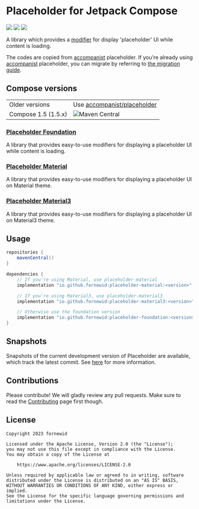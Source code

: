 # Placeholder for Jetpack Compose

<a href="https://github.com/fornewid/placeholder/actions/workflows/build.yaml"><img src="https://github.com/fornewid/placeholder/actions/workflows/build.yaml/badge.svg"/></a>
<a href="https://opensource.org/licenses/Apache-2.0"><img src="https://img.shields.io/badge/License-Apache%202.0-blue.svg"/></a>
<a href='https://developer.android.com'><img src='http://img.shields.io/badge/platform-android-green.svg'/></a>

A library which provides a [modifier][modifier] for display 'placeholder' UI while content is loading.

The codes are copied from [accompanist][accompanist] placeholder.
If you're already using [accompanist][accompanist] placeholder, you can migrate by referring to [the migration guide](docs/migrating-from-accompanist.md).

## Compose versions

<table>
 <tr>
  <td>Older versions</td><td>Use <a href='https://github.com/google/accompanist'>accompanist/placeholder</a></td>
 </tr>
 <tr>
  <td>Compose 1.5 (1.5.x)</td><td><img alt="Maven Central" src="https://img.shields.io/maven-central/v/io.github.fornewid/placeholder-foundation"></td>
 </tr>
</table>

### [Placeholder Foundation](./foundation/)

A library that provides easy-to-use modifiers for displaying a placeholder UI while content is loading.

### [Placeholder Material](./material/)

A library that provides easy-to-use modifiers for displaying a placeholder UI on Material theme.

### [Placeholder Material3](./material3/)

A library that provides easy-to-use modifiers for displaying a placeholder UI on Material3 theme.

## Usage

``` groovy
repositories {
    mavenCentral()
}

dependencies {
    // If you're using Material, use placeholder-material
    implementation "io.github.fornewid:placeholder-material:<version>"

    // If you're using Material3, use placeholder-material3
    implementation "io.github.fornewid:placeholder-material3:<version>"

    // Otherwise use the foundation version
    implementation "io.github.fornewid:placeholder-foundation:<version>"
}
```

## Snapshots

Snapshots of the current development version of Placeholder are available, which track the latest commit.
See [here](docs/using-snapshot-version.md) for more information.

## Contributions

Please contribute! We will gladly review any pull requests.
Make sure to read the [Contributing](CONTRIBUTING.md) page first though.

## License

```
Copyright 2023 fornewid
 
Licensed under the Apache License, Version 2.0 (the "License");
you may not use this file except in compliance with the License.
You may obtain a copy of the License at

    https://www.apache.org/licenses/LICENSE-2.0

Unless required by applicable law or agreed to in writing, software
distributed under the License is distributed on an "AS IS" BASIS,
WITHOUT WARRANTIES OR CONDITIONS OF ANY KIND, either express or implied.
See the License for the specific language governing permissions and
limitations under the License.
```

  [accompanist]: https://github.com/google/accompanist
  [modifier]: https://developer.android.com/reference/kotlin/androidx/compose/ui/Modifier
  [migration]: https://fornewid.github.io/placeholder#migration
